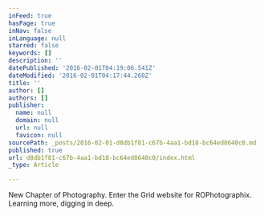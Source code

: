 ```yaml
---
inFeed: true
hasPage: true
inNav: false
inLanguage: null
starred: false
keywords: []
description: ''
datePublished: '2016-02-01T04:19:06.541Z'
dateModified: '2016-02-01T04:17:44.260Z'
title: ''
author: []
authors: []
publisher:
  name: null
  domain: null
  url: null
  favicon: null
sourcePath: _posts/2016-02-01-d8db1f81-c67b-4aa1-bd18-bc64ed8640c0.md
published: true
url: d8db1f81-c67b-4aa1-bd18-bc64ed8640c0/index.html
_type: Article

---
```

New Chapter of Photography.  Enter the Grid website for ROPhotographix.  Learning more, digging in deep.